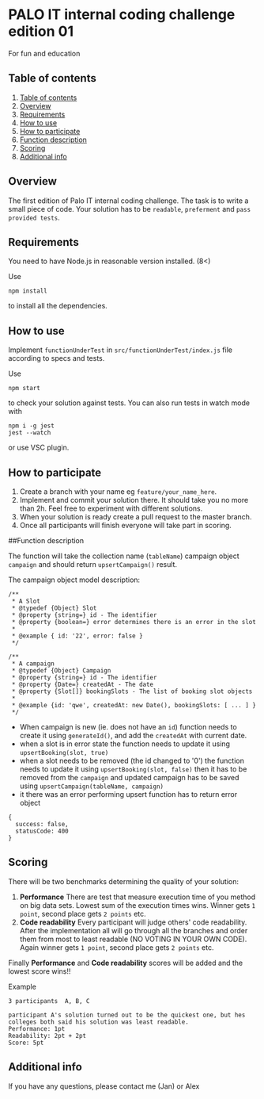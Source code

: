 # PALO IT internal coding challenge edition 01


For fun and education

## Table of contents <a name="table-of-contents"></a>
1. [Table of contents](#table-of-contents)
2. [Overview](#overview)
3. [Requirements](#requirements)
4. [How to use](#how-to-use)
5. [How to participate](#how-to-participate)
6. [Function description](#function-description)
7. [Scoring](#scoring)
8. [Additional info](#info)




## Overview <a name="overview"></a>
The first edition of Palo IT internal coding challenge. The task is to write a small piece of code.
Your solution has to be `readable`, `preferment` and `pass provided tests`.



## Requirements <a name="requirements"></a>

You need to have Node.js in reasonable version installed. (8<)

Use
```
npm install
```
to install all the dependencies.

## How to use <a name="how-to-use"></a>

Implement `functionUnderTest` in `src/functionUnderTest/index.js` file according to specs and tests.

Use
```
npm start
```
to check your solution against tests. You can also run tests in watch mode with
```
npm i -g jest
jest --watch
```
or use VSC plugin.


## How to participate <a name="how-to-participate"></a>

1. Create a branch with your name eg `feature/your_name_here`.
2. Implement and commit your solution there. It should take you no more than 2h. Feel free to experiment with different solutions.
3. When your solution is ready create a pull request to the master branch.
4. Once all participants will finish everyone will take part in scoring.



##Function description <a name="function-description"></a>

The function will take the collection name (`tableName`) campaign object `campaign` and should return `upsertCampaign()` result. 

The campaign object model description:

```
/**
 * A Slot
 * @typedef {Object} Slot
 * @property {string=} id - The identifier
 * @property {boolean=} error determines there is an error in the slot
 *
 * @example { id: '22', error: false }
 */

/**
 * A campaign
 * @typedef {Object} Campaign
 * @property {string=} id - The identifier
 * @property {Date=} createdAt - The date
 * @property {Slot[]} bookingSlots - The list of booking slot objects
 *
 * @example {id: 'qwe', createdAt: new Date(), bookingSlots: [ ... ] }
 */
 ```

- When campaign is new (ie. does not have an `id`) function needs to create it using ```generateId()```, and add the `createdAt` with current date.
- when a slot is in error state the function needs to update it using `upsertBooking(slot, true)`
- when a slot needs to be removed (the id changed to '0') the function needs to update it using `upsertBooking(slot, false)` then it has to be removed from the `campaign` and updated campaign has to be saved using `upsertCampaign(tableName, campaign)` 
- it there was an error performing upsert function has to return error object
```
{
  success: false,
  statusCode: 400
}
```

## Scoring <a name="scoring"></a>
There will be two benchmarks determining the quality of your solution:

1. **Performance** There are test that measure execution time of you method on big data sets. Lowest sum of the execution times wins. Winner gets `1 point`, second place gets `2 points` etc.
2. **Code readability** Every participant will judge others' code readability. After the implementation all will go through all the branches and order them from most to least readable (NO VOTING IN YOUR OWN CODE). Again winner gets `1 point`, second place gets `2 points` etc. 

Finally **Performance** and **Code readability**  scores will be added and the lowest score wins!!

Example

```
3 participants  A, B, C

participant A's solution turned out to be the quickest one, but hes colleges both said his solution was least readable.
Performance: 1pt
Readability: 2pt + 2pt
Score: 5pt

```

## Additional info <a name="info"></a>
If you have any questions, please contact me (Jan) or Alex